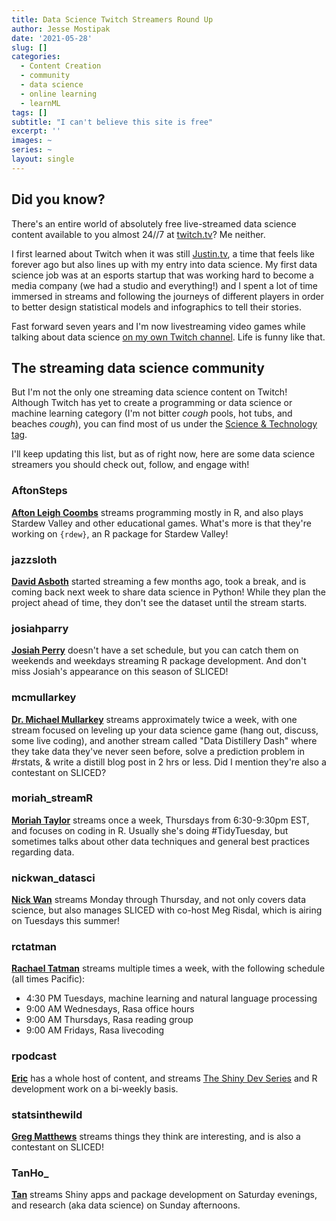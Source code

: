 ```yaml
---
title: Data Science Twitch Streamers Round Up
author: Jesse Mostipak
date: '2021-05-28'
slug: []
categories:
  - Content Creation
  - community
  - data science
  - online learning
  - learnML
tags: []
subtitle: "I can't believe this site is free"
excerpt: ''
images: ~
series: ~
layout: single
---
```

## Did you know?
There's an entire world of absolutely free live-streamed data science content 
available to you almost 24//7 at [twitch.tv](www.twitch.tv)? 
Me neither. 

I first learned about Twitch when it was still [Justin.tv](https://en.wikipedia.org/wiki/Justin.tv), 
a time that feels like forever ago but also lines up with my entry into data science. 
My first data science job was at an esports startup that was working hard to become a media company (we had a studio and everything!) and I spent a lot of time immersed in streams and following the journeys of different players in order to better design statistical models and infographics to tell their stories.  

Fast forward seven years and I'm now livestreaming video games while talking about data science [on my own Twitch channel](twitch.tv/kierisi). Life is funny like that.  

## The streaming data science community

But I'm not the only one streaming data science content on Twitch! Although Twitch has yet to create a programming or data science or machine learning category (I'm not bitter *cough* pools, hot tubs, and beaches *cough*), you can find most of us under the [Science & Technology tag](https://www.twitch.tv/directory/game/Science%20%26%20Technology).  

I'll keep updating this list, but as of right now, here are some data science streamers you should check out, follow, and engage with!   

### AftonSteps
**[Afton Leigh Coombs](https://www.twitch.tv/aftonsteps)** streams programming mostly in R, and also plays Stardew Valley and other educational games. 
What's more is that they're working on `{rdew}`, an R package for Stardew Valley!


### jazzsloth
**[David Asboth](https://www.twitch.tv/jazzsloth)** started streaming a few months ago, took a break, and is coming back next week to share data science in Python!
While they plan the project ahead of time, they don't see the dataset until the stream starts.


### josiahparry
**[Josiah Perry](https://www.twitch.tv/josiahparry)** doesn't have a set schedule, but you can catch them on weekends and weekdays streaming R package development. And don't miss Josiah's appearance on this season of SLICED!


### mcmullarkey 
**[Dr. Michael Mullarkey](https://www.twitch.tv/mcmullarkey)** streams approximately twice a week, with one stream focused  on leveling up your data science game (hang out, discuss, some live coding), and another stream called "Data Distillery Dash" where they take data they've never seen before, solve a prediction problem in #rstats, & write a distill blog post in 2 hrs or less. Did I mention they're also a contestant on SLICED?


### moriah_streamR
**[Moriah Taylor](https://www.twitch.tv/mcmullarkey)** streams once a week, Thursdays from 6:30-9:30pm EST, and focuses on coding in R. 
Usually she's doing #TidyTuesday, but sometimes talks about other data techniques and general best practices regarding data.  


### nickwan_datasci
**[Nick Wan](https://www.twitch.tv/nickwan_datasci)** streams Monday through Thursday, and not only covers data science, but also manages SLICED with co-host Meg Risdal, which is airing on Tuesdays this summer!


### rctatman
**[Rachael Tatman](https://www.twitch.tv/rctatman/)** streams multiple times a week, with the following schedule (all times Pacific):  

* 4:30 PM Tuesdays, machine learning and natural language processing
* 9:00 AM Wednesdays, Rasa office hours
* 9:00 AM Thursdays, Rasa reading group
* 9:00 AM Fridays, Rasa livecoding

### rpodcast
**[Eric](https://www.twitch.tv/rpodcast)** has a whole host of content, and streams [The Shiny Dev Series](https://twitter.com/shinydevseries) and R development work on a bi-weekly basis.


### statsinthewild
**[Greg Matthews](https://www.twitch.tv/statsinthewild)** streams things they think are interesting, and is also a contestant on SLICED!

### TanHo_
**[Tan](https://www.twitch.tv/tanho_)** streams Shiny apps and package development on Saturday evenings, and research (aka data science) on Sunday afternoons.

